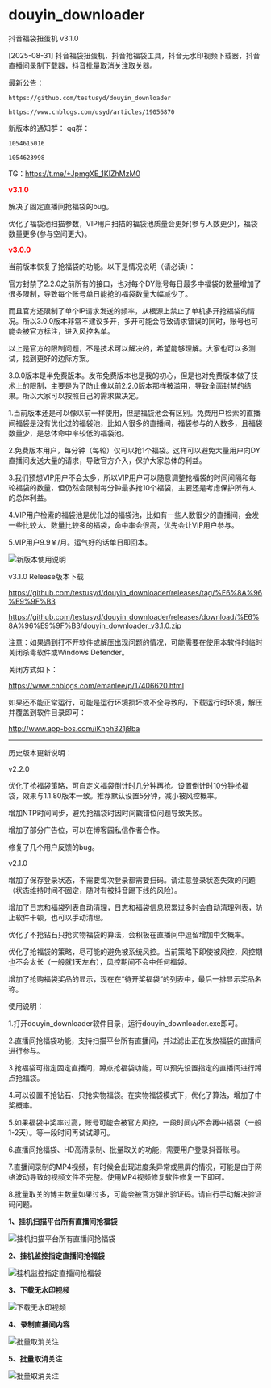 # douyin_downloader

抖音福袋扭蛋机 v3.1.0


[2025-08-31] 抖音福袋扭蛋机，抖音抢福袋工具，抖音无水印视频下载器，抖音直播间录制下载器，抖音批量取消关注取关器。

最新公告：

	https://github.com/testusyd/douyin_downloader

	https://www.cnblogs.com/usyd/articles/19056870

新版本的通知群：
qq群：

	1054615016

	1054623998

TG：https://t.me/+JpmgXE_1KIZhMzM0

<span style="color:red; font-weight:bold;">v3.1.0</span>


解决了固定直播间抢福袋的bug。

优化了福袋池扫描参数，VIP用户扫描的福袋池质量会更好(参与人数更少)，福袋数量更多(参与空间更大)。


<span style="color:red; font-weight:bold;">v3.0.0</span>


当前版本恢复了抢福袋的功能。以下是情况说明（请必读）：

官方封禁了2.2.0之前所有的接口，也对每个DY账号每日最多中福袋的数量增加了很多限制，导致每个账号单日能抢的福袋数量大幅减少了。

而且官方还限制了单个IP请求发送的频率，从根源上禁止了单机多开抢福袋的情况。所以3.0.0版本非常不建议多开，多开可能会导致请求错误的同时，账号也可能会被官方标注，进入风控名单。

以上是官方的限制问题，不是技术可以解决的，希望能够理解。大家也可以多测试，找到更好的边际方案。


3.0.0版本是半免费版本。发布免费版本也是我的初心，但是也对免费版本做了技术上的限制，主要是为了防止像以前2.2.0版本那样被滥用，导致全面封禁的结果。所以大家可以按照自己的需求做决定。

1.当前版本还是可以像以前一样使用，但是福袋池会有区别。免费用户检索的直播间福袋是没有优化过的福袋池，比如人很多的直播间，福袋参与的人数多，且福袋数量少，是总体命中率较低的福袋池。

2.免费版本用户，每分钟（每轮）仅可以抢1个福袋。这样可以避免大量用户向DY直播间发送大量的请求，导致官方介入，保护大家总体的利益。

3.我们预想VIP用户不会太多，所以VIP用户可以随意调整抢福袋的时间间隔和每轮福袋的数量，但仍然会限制每分钟最多抢10个福袋，主要还是考虑保护所有人的总体利益。

4.VIP用户检索的福袋池是优化过的福袋池，比如有一些人数很少的直播间，会发一些比较大、数量比较多的福袋，命中率会很高，优先会让VIP用户参与。

5.VIP用户9.9￥/月。运气好的话单日即回本。


![新版本使用说明](使用教程/0.挂机扫描直播间福袋.png "新版本使用说明")


v3.1.0 Release版本下载


https://github.com/testusyd/douyin_downloader/releases/tag/%E6%8A%96%E9%9F%B3

https://github.com/testusyd/douyin_downloader/releases/download/%E6%8A%96%E9%9F%B3/douyin_downloader_v3.1.0.zip


注意：如果遇到打不开软件或解压出现问题的情况，可能需要在使用本软件时临时关闭杀毒软件或Windows Defender。

关闭方式如下：


https://www.cnblogs.com/emanlee/p/17406620.html


如果还不能正常运行，可能是运行环境损坏或不全导致的，下载运行时环境，解压并覆盖到软件目录即可：

http://www.app-bos.com/iKhph321j8ba





------------------------------------------------------------------------------------------------------
历史版本更新说明：

v2.2.0

优化了抢福袋策略，可自定义福袋倒计时几分钟再抢。设置倒计时10分钟抢福袋，效果与1.1.80版本一致。推荐默认设置5分钟，减小被风控概率。

增加NTP时间同步，避免抢福袋时因时间戳错位问题导致失败。

增加了部分广告位，可以在博客园私信作者合作。

修复了几个用户反馈的bug。





v2.1.0

增加了保存登录状态，不需要每次登录都需要扫码。请注意登录状态失效的问题（状态维持时间不固定，随时有被抖音踢下线的风险）。

增加了日志和福袋列表自动清理，日志和福袋信息积累过多时会自动清理列表，防止软件卡顿，也可以手动清理。

优化了不抢钻石只抢实物福袋的算法，会积极在直播间中逗留增加中奖概率。

优化了抢福袋的策略，尽可能的避免被系统风控。当前策略下即使被风控，风控期也不会太长（一般就1天左右），风控期间不会中任何福袋。

增加了抢购福袋奖品的显示，现在在“待开奖福袋”的列表中，最后一排显示奖品名称。



使用说明：


1.打开douyin_downloader软件目录，运行douyin_downloader.exe即可。

2.直播间抢福袋功能，支持扫描平台所有直播间，并过滤出正在发放福袋的直播间进行参与。

3.抢福袋可指定固定直播间，蹲点抢福袋功能，可以预先设置指定的直播间进行蹲点抢福袋。

4.可以设置不抢钻石、只抢实物福袋。在实物福袋模式下，优化了算法，增加了中奖概率。

5.如果福袋中奖率过高，账号可能会被官方风控，一段时间内不会再中福袋（一般1-2天）。等一段时间再试试即可。

6.直播间抢福袋、HD高清录制、批量取关的功能，需要用户登录抖音账号。

7.直播间录制的MP4视频，有时候会出现进度条异常或黑屏的情况，可能是由于网络波动导致的视频文件不完整。使用MP4视频修复软件修复一下即可。

8.批量取关的博主数量如果过多，可能会被官方弹出验证码。请自行手动解决验证码问题。






**1、挂机扫描平台所有直播间抢福袋**

![挂机扫描平台所有直播间抢福袋](使用教程/1、挂机扫描平台所有直播间抢福袋.png "挂机扫描平台所有直播间抢福袋")

**2、挂机监控指定直播间抢福袋**

![挂机监控指定直播间抢福袋](使用教程/2、挂机监控指定直播间抢福袋.png "挂机监控指定直播间抢福袋")

**3、下载无水印视频**

![下载无水印视频](使用教程/3、下载无水印视频.png "下载无水印视频")

**4、录制直播间内容**

![批量取消关注](使用教程/4、录制直播间内容.png "录制直播间内容")

**5、批量取消关注**

![批量取消关注](使用教程/5、批量取消关注.png "批量取消关注")



